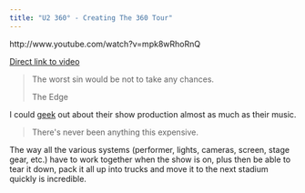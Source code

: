 ```yaml
---
title: "U2 360° - Creating The 360 Tour"
---
```

<p>http://www.youtube.com/watch?v=mpk8wRhoRnQ</p>
<p><a href="http://www.youtube.com/watch?v=mpk8wRhoRnQ">Direct link to video</a></p>
<blockquote><p>
  The worst sin would be not to take any chances.</p>
<p>  The Edge
</p></blockquote>
<p>I could <a href="https://chrisenns.com/2014/01/the-road-to-geekdom/">geek</a> out about their show production almost as much as their music.</p>
<blockquote><p>
  There's never been anything this expensive.
</p></blockquote>
<p>The way all the various systems (performer, lights, cameras, screen, stage gear, etc.) have to work together when the show is on, plus then be able to tear it down, pack it all up into trucks and move it to the next stadium quickly is incredible.</p>
